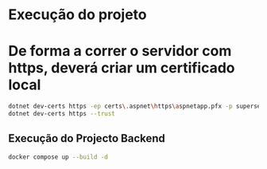 # Execução do projeto

# De forma a correr o servidor com https, deverá criar um certificado local

```bash
dotnet dev-certs https -ep certs\.aspnet\https\aspnetapp.pfx -p supersecret
dotnet dev-certs https --trust
```

## Execução do Projecto Backend

```bash
docker compose up --build -d
```

